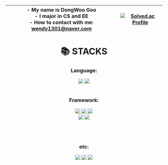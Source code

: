 <table style="border-collapse: collapse; width: 100%; text-align: center; border: hidden;">
  <thead>
    <tr>
      <th>
        -  My name is DongWoo Goo <br>
        -  I major in CS and EE  <br>
        -  How to contact with me: 
          <a href = "mailto:wendy1301@naver.com" target = "blank" > wendy1301@naver.com  <br></a>
        </a>
      </th>
      <th>
        <a href="https://solved.ac/gdw99/">
          <img src="http://mazassumnida.wtf/api/v2/generate_badge?boj=gdw99" alt="Solved.ac Profile">
        </a>
      </th>
    </tr>
  </thead>
</table>




<div align=center><h1>📚 STACKS</h1></div>
<div align=center>
  <h3>Language:<br></h3>
  <img src="https://img.shields.io/badge/python-3776AB?style=for-the-badge&logo=python&logoColor=white">
  <img src="https://img.shields.io/badge/c++-00599C?style=for-the-badge&logo=c%2B%2B&logoColor=white">
  <br>
  <br>

  <h3>Framework:<br></h3>
  <img src="https://img.shields.io/badge/PyTorch-EE4C2C?style=for-the-badge&logo=PyTorch&logoColor=white">
  <img src="https://img.shields.io/badge/pandas-150458?style=for-the-badge&logo=pandas&logoColor=white">
  <img src="https://img.shields.io/badge/NumPy-013243?style=for-the-badge&logo=NumPy&logoColor=white">
  <br>
  <img src="https://img.shields.io/badge/mysql-4479A1?style=for-the-badge&logo=mysql&logoColor=white">
  <img src="https://img.shields.io/badge/django-092E20?style=for-the-badge&logo=django&logoColor=white">
  <!-- 
  <img src="https://img.shields.io/badge/spring-6DB33F?style=for-the-badge&logo=spring&logoColor=white">
  -->
  <br>
  <br>
  
  <br>
  <br>
  <h3>etc:<br></h3>
  <img src="https://img.shields.io/badge/linux-FCC624?style=for-the-badge&logo=linux&logoColor=black">
  <img src="https://img.shields.io/badge/github-181717?style=for-the-badge&logo=github&logoColor=white">
  <img src="https://img.shields.io/badge/git-F05032?style=for-the-badge&logo=git&logoColor=white">
  <br>
</div>


<div align="center">
<!-- 
  <br>[![Hits](https://hits.seeyoufarm.com/api/count/incr/badge.svg?url=https%3A%2F%2Fgithub.com%2FGooDongWoo%2Fhit-counter&count_bg=%23C8E5B2&title_bg=%23F97171&icon=&icon_color=%23E7E7E7&title=hits&edge_flat=false)](https://github.com/GooDongWoo)  
-->
</div>
